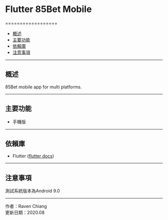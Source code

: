 # Flutter 85Bet Mobile
==================

*   [概述](#overview)
*   [主要功能](#mainsector)
*   [依賴庫](#dependencies)
*   [注意事項](#attention)

* * *

<h2 id="overview">概述</h2>

85Bet mobile app for multi platforms.

- - -

<h2 id="mainsector">主要功能</h2>

* 手機版

- - -
 
<h2 id="dependencies">依賴庫</h2>

* Flutter
([flutter docs](https://flutter.dev/docs))

- - -
  
<h2 id="attention">注意事項</h2>

測試系統版本為Android 9.0

- - -
作者：Raven Chiang   
更新日期：2020.08

